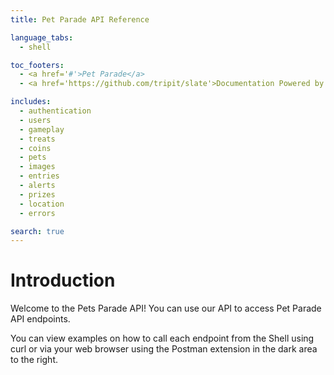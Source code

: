 ```yaml
---
title: Pet Parade API Reference

language_tabs:
  - shell

toc_footers:
  - <a href='#'>Pet Parade</a>
  - <a href='https://github.com/tripit/slate'>Documentation Powered by Slate</a>

includes:
  - authentication
  - users
  - gameplay
  - treats
  - coins
  - pets
  - images
  - entries
  - alerts
  - prizes
  - location
  - errors

search: true
---
```


# Introduction

Welcome to the Pets Parade API! You can use our API to access Pet Parade API endpoints.

You can view examples on how to call each endpoint from the Shell using curl or via your web browser using the Postman extension in the dark area to the right.


